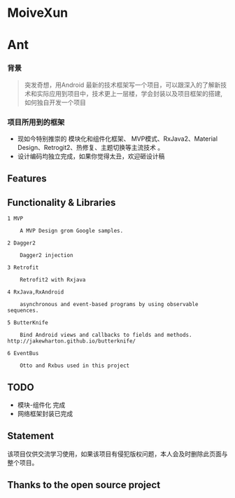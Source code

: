 # MoiveXun
# Ant

### 背景
>突发奇想，用Android 最新的技术框架写一个项目，可以跟深入的了解新技术和实际应用到项目中，技术更上一层楼，学会封装以及项目框架的搭建,如何独自开发一个项目

### 项目所用到的框架
 - 现如今特别推崇的 模块化和组件化框架、
 MVP模式、RxJava2、Material Design、Retrogit2、热修复、主题切换等主流技术 。
 - 设计编码均独立完成，如果你觉得太丑，欢迎砸设计稿
 
 ## Features
 
 ## Functionality & Libraries
    1 MVP
    
        A MVP Design grom Google samples.
    
    2 Dagger2
    
        Dagger2 injection
    
    3 Retrofit
    
        Retrofit2 with Rxjava
    
    4 RxJava,RxAndroid
    
        asynchronous and event-based programs by using observable sequences.
    
    5 ButterKnife
    
        Bind Android views and callbacks to fields and methods. http://jakewharton.github.io/butterknife/
    
    6 EventBus
    
        Otto and Rxbus used in this project

 ## TODO
 - 模块-组件化 完成
 - 网络框架封装已完成

 
 ## Statement
 该项目仅供交流学习使用，如果该项目有侵犯版权问题，本人会及时删除此页面与整个项目。
 
 ## Thanks to the open source project